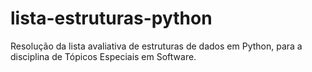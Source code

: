# lista-estruturas-python
Resolução da lista avaliativa de estruturas de dados em Python, para a disciplina de Tópicos Especiais em Software.
